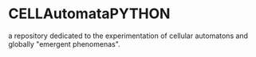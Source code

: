 # CELLAutomataPYTHON
a repository dedicated to the experimentation of cellular automatons and globally "emergent phenomenas".
